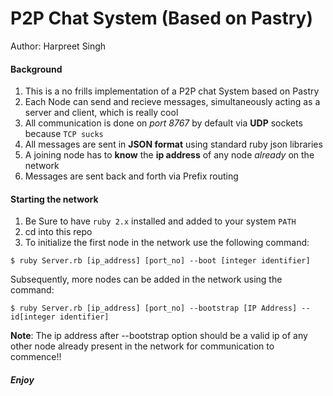 # P2P Chat System (Based on Pastry)

Author: Harpreet Singh

#### Background

1. This is a no frills implementation of a P2P chat System based on Pastry
2. Each Node can send and recieve messages, simultaneously acting as a server
   and client, which is really cool
2. All communication is done on *port 8767* by default via **UDP** sockets because `TCP sucks` 
3. All messages are sent in **JSON format** using standard ruby json libraries
4. A joining node has to **know** the **ip address** of any node *already* on the network
5. Messages are sent back and forth via Prefix routing 

#### Starting the network

1. Be Sure to have `ruby 2.x` installed and added to your system `PATH`
2. cd into this repo
3. To initialize the first node in the network use the following command:

```
$ ruby Server.rb [ip_address] [port_no] --boot [integer identifier]
```    
 Subsequently, more nodes can be added in the network using the command:

```   
$ ruby Server.rb [ip_address] [port_no] --bootstrap [IP Address] --id[integer identifier]
```

**Note**: The ip address after --bootstrap option should be a valid ip of any other node
already present in the network for communication to commence!!

##### Enjoy
